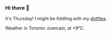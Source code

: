 ### Hi there :wave:

It's Thursday! I might be fiddling with my [dotfiles](https://github.com/bewuethr/dotfiles).

Weather in Toronto: overcast, at +9°C.
